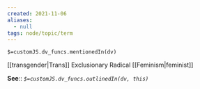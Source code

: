 ```yaml
---
created: 2021-11-06
aliases:
  - null
tags: node/topic/term
---
```

`$=customJS.dv_funcs.mentionedIn(dv)`

[[transgender|Trans]] Exclusionary Radical [[Feminism|feminist]]

**See**::
*`$=customJS.dv_funcs.outlinedIn(dv, this)`* 

